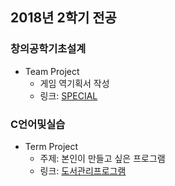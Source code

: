 ## 2018년 2학기 전공

### 창의공학기초설계
* Team Project
  * 게임 역기획서 작성
  * 링크: [SPECIAL](https://github.com/SSUHYUNKIM/special)

### C언어및실습
* Term Project
  * 주제: 본인이 만들고 싶은 프로그램
  * 링크: [도서관리프로그램](https://github.com/SSUHYUNKIM/2018_02/tree/main/C%20Programming%20Language)
